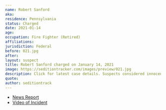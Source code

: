 ```yaml
---
name: Robert Sanford
aka:
residence: Pennsylvania
status: Charged
date: 2021-01-14
age:
occupation: Fire Fighter (Retired)
affiliations:
jurisdiction: Federal
before: 021.jpg
after:
layout: suspect
title: Robert Sanford charged on January 14, 2021
image: https://seditiontracker.com/images/preview/021.jpg
description: Click for latest case details. Suspects considered innocent until proven guilty.
quote:
author: seditiontrack
---
```


- [News Report](https://www.wsj.com/livecoverage/trump-impeachment-house-biden/card/jjabJi3k3h0KAkxYDoWY)
- [Video of Incident](https://twitter.com/DavidBegnaud/status/1349055784089370624?s=20)
